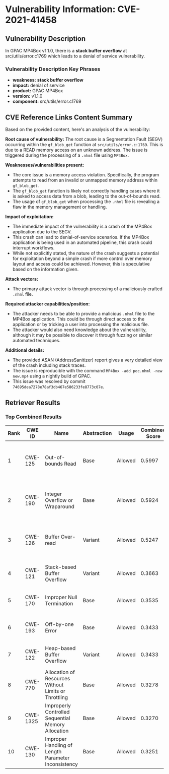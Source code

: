 # Vulnerability Information: CVE-2021-41458

## Vulnerability Description
In GPAC MP4Box v1.1.0, there is a **stack buffer overflow** at src/utils/error.c1769 which leads to a denial of service vulnerability.

### Vulnerability Description Key Phrases
- **weakness:** **stack buffer overflow**
- **impact:** denial of service
- **product:** GPAC MP4Box
- **version:** v1.1.0
- **component:** src/utils/error.c1769

## CVE Reference Links Content Summary
Based on the provided content, here's an analysis of the vulnerability:

**Root cause of vulnerability:**
The root cause is a Segmentation Fault (SEGV) occurring within the `gf_blob_get` function at `src/utils/error.c:1769`. This is due to a READ memory access on an unknown address. The issue is triggered during the processing of a `.nhml` file using `MP4Box`.

**Weaknesses/vulnerabilities present:**
- The core issue is a memory access violation. Specifically, the program attempts to read from an invalid or unmapped memory address within `gf_blob_get`.
- The `gf_blob_get` function is likely not correctly handling cases where it is asked to access data from a blob, leading to the out-of-bounds read.
- The usage of `gf_blob_get` when processing the `.nhml` file is revealing a flaw in the memory management or handling.

**Impact of exploitation:**
- The immediate impact of the vulnerability is a crash of the MP4Box application due to the SEGV.
- This crash can lead to denial-of-service scenarios. If the MP4Box application is being used in an automated pipeline, this crash could interrupt workflows.
- While not explicitly stated, the nature of the crash suggests a potential for exploitation beyond a simple crash if more control over memory layout and access could be achieved. However, this is speculative based on the information given.

**Attack vectors:**
- The primary attack vector is through processing of a maliciously crafted `.nhml` file.

**Required attacker capabilities/position:**
- The attacker needs to be able to provide a malicious `.nhml` file to the MP4Box application. This could be through direct access to the application or by tricking a user into processing the malicious file.
- The attacker would also need knowledge about the vulnerability, although it may be possible to discover it through fuzzing or similar automated techniques.

**Additional details:**
- The provided ASAN (AddressSanitizer) report gives a very detailed view of the crash including stack traces.
- The issue is reproducible with the command `MP4Box -add poc.nhml -new new.mp4` using a nightly build of GPAC.
- This issue was resolved by commit `74695dea7278e78af3db467e586233fe8773c07e`.

## Retriever Results

### Top Combined Results

| Rank | CWE ID | Name | Abstraction | Usage | Combined Score | Retrievers | Individual Scores |
|------|--------|------|-------------|-------|---------------|------------|-------------------|
| 1 | CWE-125 | Out-of-bounds Read | Base | Allowed | 0.5997 | dense, sparse, graph | dense: 0.526, sparse: 0.156, graph: 0.691 |
| 2 | CWE-190 | Integer Overflow or Wraparound | Base | Allowed | 0.5924 | dense, sparse, graph | dense: 0.548, sparse: 0.153, graph: 0.645 |
| 3 | CWE-126 | Buffer Over-read | Variant | Allowed | 0.5247 | dense, sparse, graph | dense: 0.578, sparse: 0.142, graph: 0.554 |
| 4 | CWE-121 | Stack-based Buffer Overflow | Variant | Allowed | 0.3663 | dense, sparse | dense: 0.599, sparse: 0.169 |
| 5 | CWE-170 | Improper Null Termination | Base | Allowed | 0.3535 | sparse, graph | sparse: 0.125, graph: 0.789 |
| 6 | CWE-193 | Off-by-one Error | Base | Allowed | 0.3433 | dense, sparse | dense: 0.524, sparse: 0.142 |
| 7 | CWE-122 | Heap-based Buffer Overflow | Variant | Allowed | 0.3433 | dense, sparse | dense: 0.562, sparse: 0.159 |
| 8 | CWE-770 | Allocation of Resources Without Limits or Throttling | Base | Allowed | 0.3278 | dense, sparse | dense: 0.519, sparse: 0.119 |
| 9 | CWE-1325 | Improperly Controlled Sequential Memory Allocation | Base | Allowed | 0.3270 | dense, sparse | dense: 0.517, sparse: 0.120 |
| 10 | CWE-130 | Improper Handling of Length Parameter Inconsistency | Base | Allowed | 0.3251 | dense, sparse | dense: 0.511, sparse: 0.121 |

